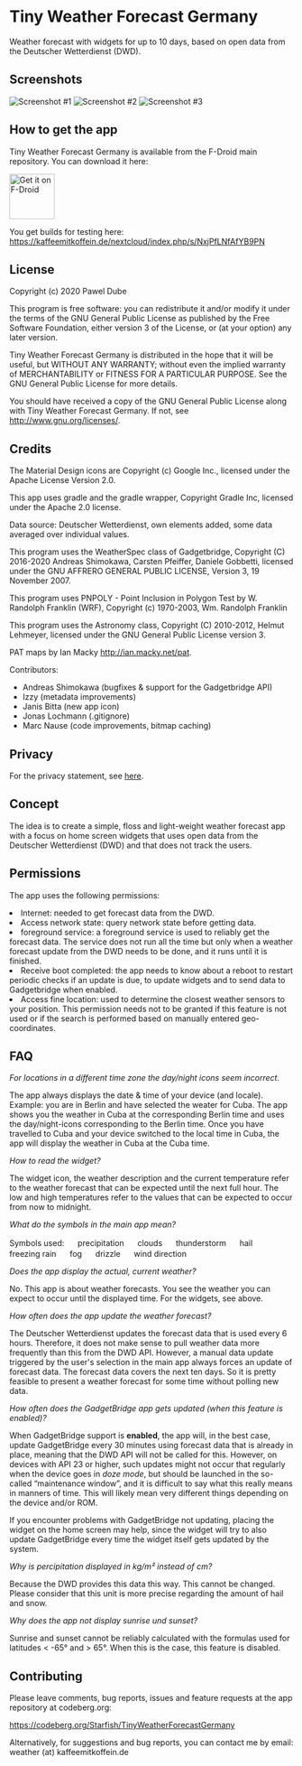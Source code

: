 Tiny Weather Forecast Germany
=================================

Weather forecast with widgets for up to 10 days, based on open data from the Deutscher Wetterdienst (DWD).

Screenshots
--------

![Screenshot #1](fastlane/metadata/android/en-US/images/phoneScreenshots/1.png)
![Screenshot #2](fastlane/metadata/android/en-US/images/phoneScreenshots/2.png)
![Screenshot #3](fastlane/metadata/android/en-US/images/phoneScreenshots/3.png)

How to get the app
------------------

Tiny Weather Forecast Germany is available from the F-Droid main repository. You can download it here:

[<img src="https://fdroid.gitlab.io/artwork/badge/get-it-on.png" 
    alt="Get it on F-Droid"
    height="80">](https://f-droid.org/packages/de.kaffeemitkoffein.tinyweatherforecastgermany)

You get builds for testing here: <https://kaffeemitkoffein.de/nextcloud/index.php/s/NxjPfLNfAfYB9PN>

License
-------

 Copyright (c) 2020 Pawel Dube

 This program is free software: you can redistribute it and/or modify it
 under the terms of the GNU General Public License as published by the
 Free Software Foundation, either version 3 of the License, or (at
 your option) any later version.

 Tiny Weather Forecast Germany is distributed in the hope that it will be useful, but
 WITHOUT ANY WARRANTY; without even the implied warranty of
 MERCHANTABILITY or FITNESS FOR A PARTICULAR PURPOSE. See the GNU
 General Public License for more details.

 You should have received a copy of the GNU General Public License
 along with Tiny Weather Forecast Germany. If not, see <http://www.gnu.org/licenses/>.

Credits
-------

 The Material Design icons are Copyright (c) Google Inc., licensed 
 under the Apache License Version 2.0.
 
 This app uses gradle and the gradle wrapper, Copyright Gradle Inc,
 licensed under the Apache 2.0 license.
 
 Data source: Deutscher Wetterdienst, own elements added, some data 
 averaged over individual values.
 
 This program uses the WeatherSpec class of Gadgetbridge,
 Copyright (C) 2016-2020 Andreas Shimokawa, Carsten Pfeiffer,
 Daniele Gobbetti, licensed under the GNU AFFRERO GENERAL PUBLIC LICENSE,
 Version 3, 19 November 2007. 
 
 This program uses PNPOLY - Point Inclusion in Polygon Test by W. Randolph Franklin (WRF), Copyright (c) 1970-2003, Wm. Randolph Franklin
 
 This program uses the Astronomy class, Copyright (C) 2010-2012, Helmut Lehmeyer, licensed under the GNU General Public License version 3.
 
 PAT maps by Ian Macky <http://ian.macky.net/pat>.
 
 Contributors:
 - Andreas Shimokawa (bugfixes & support for the Gadgetbridge API)
 - Izzy (metadata improvements)
 - Janis Bitta (new app icon)
 - Jonas Lochmann (.gitignore)
 - Marc Nause (code improvements, bitmap caching)
 
 Privacy
 -------
 
 For the privacy statement, see [here](https://codeberg.org/Starfish/TinyWeatherForecastGermany/wiki/Home).

 Concept
 -------
 
 The idea is to create a simple, floss and light-weight weather forecast app with a focus on home screen widgets that uses open data from the Deutscher Wetterdienst (DWD) and that does not track the users.
 
 Permissions
 -------
 The app uses the following permissions:
 <li>Internet: needed to get forecast data from the DWD.</li> 
 <li>Access network state: query network state before getting data.</li>
 <li>foreground service: a foreground service is used to reliably get the forecast data. The service does not run all the time but only when a weather forecast update from the DWD needs to be done, and it runs until it is finished.</li>
 <li>Receive boot completed: the app needs to know about a reboot to restart periodic checks if an update is due, to update widgets and to send data to Gadgetbridge when enabled.</li>
 <li>Access fine location: used to determine the closest weather sensors to your position. This permission needs not to be granted if this feature is not used or if the search is performed based on manually entered geo-coordinates.</li>

 FAQ
 ---
 *For locations in a different time zone the day/night icons seem incorrect.*
 
 The app always displays the date & time of your device (and locale). Example: you are in Berlin and have selected the weater for Cuba. The app shows you the weather in Cuba at the corresponding Berlin time and uses the day/night-icons corresponding to the Berlin time. Once you have travelled to Cuba and your device switched to the local time in Cuba, the app will display the weather in Cuba at the Cuba time.   
 
 *How to read the widget?*
 
 The widget icon, the weather description and the current temperature refer to the weather forecast that can be expected until the next full hour. The low and high temperatures refer to the values that can be expected to occur from now to midnight.
 
 *What do the symbols in the main app mean?*
 
 Symbols used:
 <img src="app/src/main/res/mipmap-mdpi/symbol_precipitation.png" height="16" width="16"/> precipitation
<img src="app/src/main/res/mipmap-mdpi/symbol_cloud.png" height="16" width="16"/> clouds
 <img src="app/src/main/res/mipmap-mdpi/symbol_lightning.png" height="16" width="16"/> thunderstorm
 <img src="app/src/main/res/mipmap-mdpi/symbol_hail.png" height="16" width="16"/> hail
 <img src="app/src/main/res/mipmap-mdpi/symbol_freezing_rain.png" height="16" width="16"/> freezing rain
 <img src="app/src/main/res/mipmap-mdpi/symbol_fog.png" height="16" width="16"/>  fog
 <img src="app/src/main/res/mipmap-mdpi/symbol_drizzle.png" height="16" width="16"/> drizzle
 <img src="app/src/main/res/mipmap-mdpi/arrow.png" height="16" width="16"/> wind direction
 
 *Does the app display the actual, current weather?*
   
 No. This app is about weather forecasts. You see the weather you can expect to occur until the displayed time. For the widgets, see above.  
        
 *How often does the app update the weather forecast?*
 
 The Deutscher Wetterdienst updates the forecast data that is used every 6 hours. Therefore, it does not make sense to pull weather data more frequently than this from the DWD API. However, a manual data update triggered by the user's selection in the main app always forces an update of forecast data. The forecast data covers the next ten days. So it is pretty feasible to present a weather forecast for some time without polling new data.
 
 *How often does the GadgetBridge app gets updated (when this feature is enabled)?*
 
  When GadgetBridge support is **enabled**, the app will, in the best case, update GadgetBridge every 30 minutes using forecast data that is already in place, meaning that the DWD API will not be called for this. However, on devices with API 23 or higher, such updates might not occur that regularly when the device goes in *doze mode*, but should be launched in the so-called “maintenance window”, and it is difficult to say what this really means in manners of time. This will likely mean very different things depending on the device and/or ROM.
  
  If you encounter problems with GadgetBridge not updating, placing the widget on the home screen may help, since the widget will try to also update GadgetBridge every time the widget itself gets updated by the system.
  
  *Why is percipitation displayed in kg/m² instead of cm?*
  
  Because the DWD provides this data this way. This cannot be changed. Please consider that this unit is more precise regarding the amount of hail and snow.
  
  *Why does the app not display sunrise und sunset?*
  
  Sunrise and sunset cannot be reliably calculated with the formulas used for latitudes < -65° and > 65°. When this is the case, this feature is disabled.
  
  
 Contributing
 ------------

 Please leave comments, bug reports, issues and feature requests at
 the app repository at codeberg.org:
 
 https://codeberg.org/Starfish/TinyWeatherForecastGermany
 
 Alternatively, for suggestions and bug reports, you can contact me
 by email: weather (at) kaffeemitkoffein.de 

